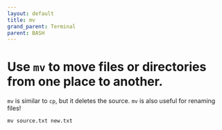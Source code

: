 ```yaml
---
layout: default
title: mv
grand_parent: Terminal
parent: BASH
---
```


# Use `mv` to move files or directories from one place to another.

`mv` is similar to `cp`, but it deletes the source.
`mv` is also useful for renaming files!

```
mv source.txt new.txt
```